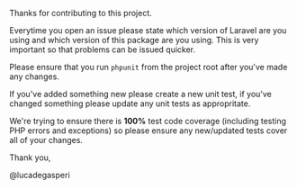 Thanks for contributing to this project.

Everytime you open an issue please state which version of Laravel are you using and which version of this package are you using.
This is very important so that problems can be issued quicker.


Please ensure that you run `phpunit` from the project root after you've made any changes.

If you've added something new please create a new unit test, if you've changed something please update any unit tests as appropritate.

We're trying to ensure there is **100%** test code coverage (including testing PHP errors and exceptions) so please ensure any new/updated tests cover all of your changes.

Thank you,

@lucadegasperi
